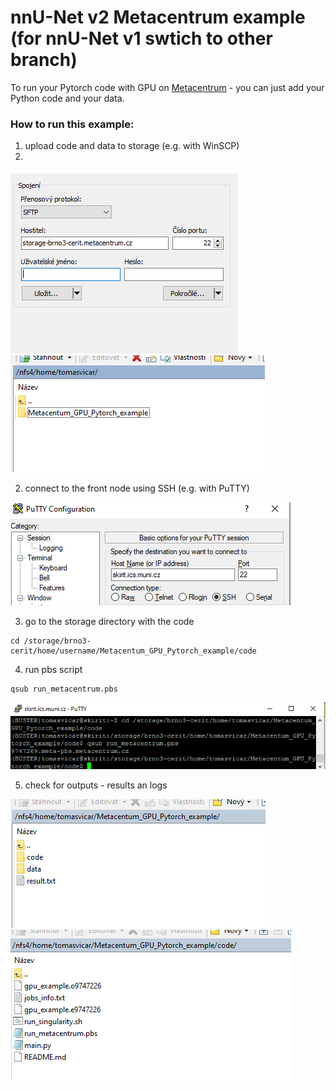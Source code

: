 # nnU-Net v2 Metacentrum example (for nnU-Net v1 swtich to other branch)

To run your Pytorch code with GPU on [Metacentrum](https://metavo.metacentrum.cz/) -  you can just add your Python code and your data.

### How to run this example:

1. upload code and data to storage (e.g. with WinSCP)
2. 
![winscp_login](readme_imgs/winscp_login.PNG)
![winscp_upload](readme_imgs/winscp_upload.PNG)

2. connect to the front node using SSH (e.g. with PuTTY)

![putty_login](readme_imgs/putty_login.PNG)


3. go to the storage directory with the code

```
cd /storage/brno3-cerit/home/username/Metacentum_GPU_Pytorch_example/code
```

4. run pbs script

```
qsub run_metacentrum.pbs
```

![putty_run](readme_imgs/putty_run.PNG)

5. check for outputs - results an logs

![winscp_results](readme_imgs/winscp_results.PNG)
![winscp_logs](readme_imgs/winscp_logs.PNG)
